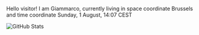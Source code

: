 Hello visitor! I am Giammarco, currently living in space coordinate Brussels and time coordinate Sunday, 1 August, 14:07 CEST

![GitHub Stats](https://github-readme-stats.vercel.app/api?username=grcasanova)
